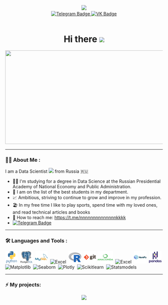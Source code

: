 <div id="header" align="center">
  <img src="https://media.giphy.com/media/LaVp0AyqR5bGsC5Cbm/giphy.gif" width="150"/>
</div>
<div id="badges" align="center">
  <a href="https://t.me/nnnnnnnnnnnnnnkkkk">
    <img src="https://img.shields.io/badge/Telegram-blue?style=for-the-badge&logo=telegram&logoColor=white" alt="Telegram Badge"/>
  </a>
  <a href="https://vk.com/nnnnnnnnnnnnnnkkkk">
    <img src="https://img.shields.io/badge/VK-blue?style=for-the-badge&logo=vk&logoColor=white" alt="VK Badge"/>
  </a>
</div>
<div id="header" align="center">
<img src="https://komarev.com/ghpvc/?username=nkrivoshey&style=flat-square&color=blue" alt=""/>
  <h1>
  Hi there
  <img src="https://media.giphy.com/media/hvRJCLFzcasrR4ia7z/giphy.gif" width="30px"/>
  </h1>
</div>
<div align="center">
  <img src="https://media.giphy.com/media/dWesBcTLavkZuG35MI/giphy.gif" width="600" height="300"/>
</div>

---

### 👨‍💻 About Me :
I am a Data Scientist <img src="https://media.giphy.com/media/WUlplcMpOCEmTGBtBW/giphy.gif" width="30"> from Russia :ru:
- :man_student: I'm studying for a degree in Data Science at the Russian Presidential Academy of National Economy and Public Administration.
- :star2: I am on the list of the best students in my department.
- :chart_with_upwards_trend: Ambitious, striving to continue to grow and improve in my profession. 
- :beach_umbrella: In my free time I like to play sports, spend time with my loved ones, and read technical articles and books
- :incoming_envelope: How to reach me: https://t.me/nnnnnnnnnnnnnnkkkk
- [![Telegram Badge](https://img.shields.io/badge/Telegram-blue?style=for-the-badge&logo=telegram&logoColor=white)]("https://t.me/nnnnnnnnnnnnnnkkkk")

---

### :hammer_and_wrench: Languages and Tools :
<div>
  <img src="https://github.com/devicons/devicon/blob/master/icons/python/python-original-wordmark.svg" title="Python" alt="Python" width="40"       height="40"/>&nbsp;
  <img src="https://github.com/devicons/devicon/blob/master/icons/postgresql/postgresql-original-wordmark.svg" title="Postgresql" alt="Postgresql" width="40" height="40"/>&nbsp;
  <img src="https://github.com/devicons/devicon/blob/master/icons/mysql/mysql-original-wordmark.svg" title="MySQL" alt="MySQL" width="40" height="40"/>&nbsp;
  <img src="https://res.cloudinary.com/crunchbase-production/image/upload/c_lpad,h_256,w_256,f_auto,q_auto:eco,dpr_1/ssrytpiyexobjhlo77ew" title="Excel" alt="Excel" width="70" height="50"/>&nbsp;
  <img src="https://github.com/devicons/devicon/blob/master/icons/r/r-original.svg" title="R" alt="R" width="40" height="40"/>&nbsp;
  <img src="https://github.com/devicons/devicon/blob/master/icons/git/git-original-wordmark.svg" title="Git" **alt="Git" width="40" height="40"/>
  <img src="https://github.com/devicons/devicon/blob/master/icons/anaconda/anaconda-original-wordmark.svg" title="Anaconda" alt="Anaconda" width="50" height="40"/>&nbsp;
  <img src="https://www.computerra.ru/wp-content/uploads/2020/02/excel.png" title="Excel" alt="Excel" width="50" height="40"/>&nbsp;
  <img src="https://github.com/devicons/devicon/blob/master/icons/numpy/numpy-original-wordmark.svg" title="NumPy" alt="NumPy" width="40" height="40"/>&nbsp;
  <img src="https://github.com/devicons/devicon/blob/master/icons/pandas/pandas-original-wordmark.svg" title="Pandas" alt="Pandas" width="40" height="40"/>&nbsp;
  <img src="https://matplotlib.org/3.1.0/_images/sphx_glr_logos2_003.png" title="Matplotlib" alt="Matplotlib" width="75" height="40"/>&nbsp;
  <img src="https://user-images.githubusercontent.com/315810/92254613-279c8000-ee9f-11ea-9b73-5622a7d95f3f.png" title="Seaborn" alt="Seaborn" width="45" height="45"/>&nbsp;
  <img src="https://upload.wikimedia.org/wikipedia/commons/thumb/8/8a/Plotly-logo.png/1200px-Plotly-logo.png" title="Plotly" alt="Plotly" width="70" height="40"/>&nbsp;
  <img src="https://upload.wikimedia.org/wikipedia/commons/thumb/0/05/Scikit_learn_logo_small.svg/2560px-Scikit_learn_logo_small.svg.png" title="Scikitlearn" alt="Scikitlearn" width="60" height="40"/>&nbsp;
  <img src="https://vesolv.ru/wp-content/uploads/2021/10/statsmodels-прозр-600-350.webp" title="Statsmodels" alt="Statsmodels" width="50" height="40"/>&nbsp;
</div>
  
--- 

### :zap: My projects: 
<div id="header" align="center">
  <img src="https://media.giphy.com/media/mPkbb1mIt5TqRRn93A/giphy.gif" width="150"/>
</div>
